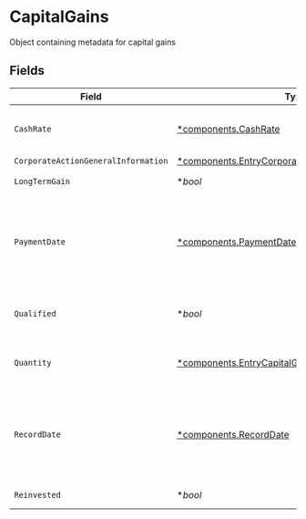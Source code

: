 # CapitalGains

Object containing metadata for capital gains


## Fields

| Field                                                                                                                                                                          | Type                                                                                                                                                                           | Required                                                                                                                                                                       | Description                                                                                                                                                                    | Example                                                                                                                                                                        |
| ------------------------------------------------------------------------------------------------------------------------------------------------------------------------------ | ------------------------------------------------------------------------------------------------------------------------------------------------------------------------------ | ------------------------------------------------------------------------------------------------------------------------------------------------------------------------------ | ------------------------------------------------------------------------------------------------------------------------------------------------------------------------------ | ------------------------------------------------------------------------------------------------------------------------------------------------------------------------------ |
| `CashRate`                                                                                                                                                                     | [*components.CashRate](../../models/components/cashrate.md)                                                                                                                    | :heavy_minus_sign:                                                                                                                                                             | The rate (raw value, not a percentage, example: 50% will be .5 in this field) at which cash will be disbursed to the shareholder                                               | {<br/>"value": "0.25"<br/>}                                                                                                                                                    |
| `CorporateActionGeneralInformation`                                                                                                                                            | [*components.EntryCorporateActionGeneralInformation](../../models/components/entrycorporateactiongeneralinformation.md)                                                        | :heavy_minus_sign:                                                                                                                                                             | Common fields for corporate actions                                                                                                                                            |                                                                                                                                                                                |
| `LongTermGain`                                                                                                                                                                 | **bool*                                                                                                                                                                        | :heavy_minus_sign:                                                                                                                                                             | Corresponds to corporateactions.announcement.capital_gains                                                                                                                     | false                                                                                                                                                                          |
| `PaymentDate`                                                                                                                                                                  | [*components.PaymentDate](../../models/components/paymentdate.md)                                                                                                              | :heavy_minus_sign:                                                                                                                                                             | The anticipated payment date at the depository.                                                                                                                                | {<br/>"day": 14,<br/>"month": 5,<br/>"year": 2024<br/>}                                                                                                                        |
| `Qualified`                                                                                                                                                                    | **bool*                                                                                                                                                                        | :heavy_minus_sign:                                                                                                                                                             | Identifies whether dividend income is potentially qualified for the lower maximum individual federal tax rate under the Jobs and Growth Tax Relief Reconciliation Act of 2003. | false                                                                                                                                                                          |
| `Quantity`                                                                                                                                                                     | [*components.EntryCapitalGainsQuantity](../../models/components/entrycapitalgainsquantity.md)                                                                                  | :heavy_minus_sign:                                                                                                                                                             | Corresponds to the position's trade quantity                                                                                                                                   | {<br/>"value": "0.25"<br/>}                                                                                                                                                    |
| `RecordDate`                                                                                                                                                                   | [*components.RecordDate](../../models/components/recorddate.md)                                                                                                                | :heavy_minus_sign:                                                                                                                                                             | The date on which positions are recorded in order to calculate entitlement                                                                                                     | {<br/>"day": 14,<br/>"month": 5,<br/>"year": 2024<br/>}                                                                                                                        |
| `Reinvested`                                                                                                                                                                   | **bool*                                                                                                                                                                        | :heavy_minus_sign:                                                                                                                                                             | Indicates whether the cash dividend was reinvested                                                                                                                             | false                                                                                                                                                                          |